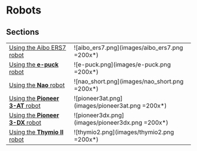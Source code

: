# Robots

## Sections

| | |
| --- | --- |
| [Using the Aibo ERS7 robot](using-the-aibo-ers7-robot.md) | ![aibo_ers7.png](images/aibo_ers7.png =200x*) |
| [Using the **e-puck** robot](using-the-e-puck-robot.md) | ![e-puck.png](images/e-puck.png =200x*) |
| [Using the **Nao** robot](using-the-nao-robot.md) | ![nao_short.png](images/nao_short.png =200x*) |
| [Using the **Pioneer 3-AT** robot](using-the-pioneer-3-at-robot.md) | ![pioneer3at.png](images/pioneer3at.png =200x*) |
| [Using the **Pioneer 3-DX** robot](using-the-pioneer-3-dx-robot.md) | ![pioneer3dx.png](images/pioneer3dx.png =200x*) |
| [Using the **Thymio II** robot](using-the-thymio-ii-robot.md) | ![thymio2.png](images/thymio2.png =200x*) |

